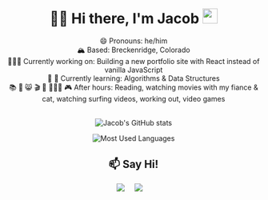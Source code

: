 <div align="center">
  <h1> 🏄‍♂️ Hi there, I'm Jacob <img src="https://media.giphy.com/media/hvRJCLFzcasrR4ia7z/giphy.gif" width="30px"></h1>
     😄 Pronouns: he/him </br>
     🏔️ Based: Breckenridge, Colorado </br>
     👨🏽‍💻 Currently working on: Building a new portfolio site with React instead of vanilla JavaScript </br>
     🤔 🌱 Currently learning: Algorithms & Data Structures </br>
     📚 🤍 😸 🎬 💪 🏄🏻‍♂️ 🎮  After hours: Reading, watching movies with my fiance & cat, watching surfing videos, working out, video games </br> 
</br>

![Jacob's GitHub stats](https://github-readme-stats.vercel.app/api?username=Jacobharv00&count_private=true&show_icons=true&theme=dark)

![Most Used Languages](https://github-readme-stats.vercel.app/api/top-langs/?username=Jacobharv00&theme=dark)

<h2 align="center">📫 Say Hi!</h2>
  <p align="center">
    <a target="_blank"href="https://www.linkedin.com/in/jacobharvey19/"><img src="https://img.shields.io/badge/linkedin-%230077B5.svg?&style=for-the-badge&logo=linkedin&logoColor=white" /></a>&nbsp;&nbsp;&nbsp;&nbsp;
    <a href="mailto:jacobharv00@gmail.com?subject=Hello%20Jacob"><img src="https://img.shields.io/badge/gmail-%23D14836.svg?&style=for-the-badge&logo=gmail&logoColor=white" /></a>&nbsp;&nbsp;&nbsp;&nbsp;
  </p>
</div>
